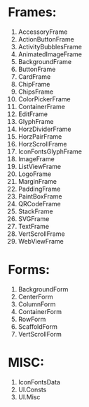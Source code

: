 # Frames:
1. AccessoryFrame
1. ActionButtonFrame
1. ActivityBubblesFrame
1. AnimatedImageFrame
1. BackgroundFrame
1. ButtonFrame
1. CardFrame
1. ChipFrame
1. ChipsFrame
1. ColorPickerFrame
1. ContainerFrame
1. EditFrame
1. GlyphFrame
1. HorzDividerFrame
1. HorzPairFrame
1. HorzScrollFrame
1. IconFontsGlyphFrame
1. ImageFrame
1. ListViewFrame
1. LogoFrame
1. MarginFrame
1. PaddingFrame
1. PaintBoxFrame
1. QRCodeFrame
1. StackFrame
1. SVGFrame
1. TextFrame
1. VertScrollFrame
1. WebViewFrame

# Forms:
1. BackgroundForm
1. CenterForm
1. ColumnForm
1. ContainerForm
1. RowForm
1. ScaffoldForm
1. VertScrollForm

# MISC:
1. IconFontsData
1. UI.Consts
1. UI.Misc
